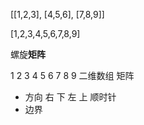 [[1,2,3], [4,5,6], [7,8,9]]

[1,2,3,4,5,6,7,8,9]

螺旋**矩阵**

1 2 3
4 5 6
7 8 9
二维数组  矩阵
- 方向 右 下 左 上 顺时针
- 边界